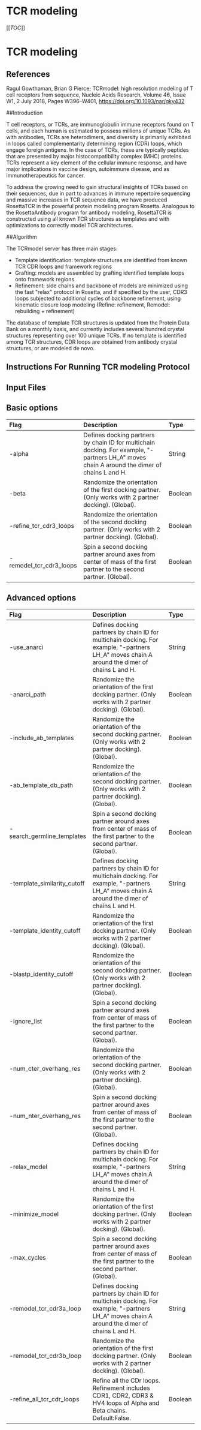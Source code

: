 # TCR modeling

[[_TOC_]]

# TCR modeling

## References

Ragul Gowthaman, Brian G Pierce; TCRmodel: high resolution modeling of T cell receptors from sequence, Nucleic Acids Research, Volume 46, Issue W1, 2 July 2018, Pages W396–W401, https://doi.org/10.1093/nar/gky432

##Introduction

T cell receptors, or TCRs, are immunoglobulin immune receptors found on T cells, and each human is estimated to possess millions of unique TCRs. As with antibodies, TCRs are heterodimers, and diversity is primarily exhibited in loops called complementarity determining region (CDR) loops, which engage foreign antigens. In the case of TCRs, these are typically peptides that are presented by major histocompatibility complex (MHC) proteins. TCRs represent a key element of the cellular immune response, and have major implications in vaccine design, autoimmune disease, and as immunotherapeutics for cancer.

To address the growing need to gain structural insights of TCRs based on their sequences, due in part to advances in immune repertoire sequencing and massive increases in TCR sequence data, we have produced RosettaTCR in the powerful protein modeling program Rosetta. Analogous to the RosettaAntibody program for antibody modeling, RosettaTCR is constructed using all known TCR structures as templates and with optimizations to correctly model TCR architectures. 

##Algorithm

The TCRmodel server has three main stages:

- Template identification: template structures are identified from known TCR CDR loops and framework regions
- Grafting: models are assembled by grafting identified template loops onto framework regions
- Refinement: side chains and backbone of models are minimized using the fast "relax" protocol in Rosetta, and if specified by the user, CDR3 loops subjected to additional cycles of backbone refinement, using kinematic closure loop modeling (Refine: refinement, Remodel: rebuilding + refinement)

The database of template TCR structures is updated from the Protein Data Bank on a monthly basis, and currently includes several hundred crystal structures representing over 100 unique TCRs. If no template is identified among TCR structures, CDR loops are obtained from antibody crystal structures, or are modeled de novo. 

## Instructions For Running TCR modeling Protocol

## Input Files


Basic options
-------------------------

|**Flag**|**Description**|**Type**|
|:-------|:--------------|:-------|
|-alpha|Defines docking partners by chain ID for multichain docking. For example, "-partners LH\_A" moves chain A around the dimer of chains L and H.|String|
|-beta|Randomize the orientation of the first docking partner. (Only works with 2 partner docking). (Global).|Boolean|
|-refine_tcr_cdr3_loops|Randomize the orientation of the second docking partner. (Only works with 2 partner docking). (Global).|Boolean|
|-remodel_tcr_cdr3_loops|Spin a second docking partner around axes from center of mass of the first partner to the second partner. (Global).|Boolean|

Advanced options
-------------------------

|**Flag**|**Description**|**Type**|
|:-------|:--------------|:-------|
|-use_anarci|Defines docking partners by chain ID for multichain docking. For example, "-partners LH\_A" moves chain A around the dimer of chains L and H.|String|
|-anarci_path|Randomize the orientation of the first docking partner. (Only works with 2 partner docking). (Global).|Boolean|
|-include_ab_templates|Randomize the orientation of the second docking partner. (Only works with 2 partner docking). (Global).|Boolean|
|-ab_template_db_path|Randomize the orientation of the second docking partner. (Only works with 2 partner docking). (Global).|Boolean|
|-search_germline_templates|Spin a second docking partner around axes from center of mass of the first partner to the second partner. (Global).|Boolean|
|-template_similarity_cutoff|Defines docking partners by chain ID for multichain docking. For example, "-partners LH\_A" moves chain A around the dimer of chains L and H.|String|
|-template_identity_cutoff|Randomize the orientation of the first docking partner. (Only works with 2 partner docking). (Global).|Boolean|
|-blastp_identity_cutoff|Randomize the orientation of the second docking partner. (Only works with 2 partner docking). (Global).|Boolean|
|-ignore_list|Spin a second docking partner around axes from center of mass of the first partner to the second partner. (Global).|Boolean|
|-num_cter_overhang_res|Randomize the orientation of the second docking partner. (Only works with 2 partner docking). (Global).|Boolean|
|-num_nter_overhang_res|Spin a second docking partner around axes from center of mass of the first partner to the second partner. (Global).|Boolean|
|-relax_model|Defines docking partners by chain ID for multichain docking. For example, "-partners LH\_A" moves chain A around the dimer of chains L and H.|String|
|-minimize_model|Randomize the orientation of the first docking partner. (Only works with 2 partner docking). (Global).|Boolean|
|-max_cycles|Spin a second docking partner around axes from center of mass of the first partner to the second partner. (Global).|Boolean|
|-remodel_tcr_cdr3a_loop|Defines docking partners by chain ID for multichain docking. For example, "-partners LH\_A" moves chain A around the dimer of chains L and H.|String|
|-remodel_tcr_cdr3b_loop|Randomize the orientation of the first docking partner. (Only works with 2 partner docking). (Global).|Boolean|
|-refine_all_tcr_cdr_loops|Refine all the CDr loops. Refinement includes CDR1, CDR2, CDR3 & HV4 loops of Alpha and Beta chains. Default:False.|Boolean|